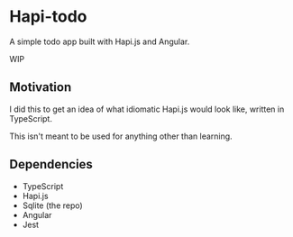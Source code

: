 # Hapi-todo

A simple todo app built with Hapi.js and Angular.

WIP

## Motivation

I did this to get an idea of what idiomatic Hapi.js would look like, written in TypeScript.

This isn't meant to be used for anything other than learning.

## Dependencies

- TypeScript
- Hapi.js
- Sqlite (the repo)
- Angular
- Jest
